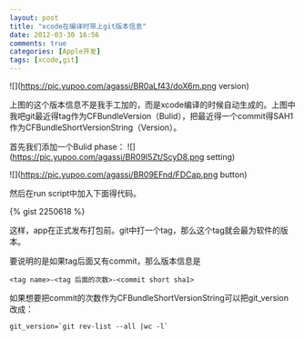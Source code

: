 ```yaml
---
layout: post
title: "xcode在编译时带上git版本信息"
date: 2012-03-30 16:56
comments: true
categories: [Apple开发]
tags: [xcode,git]
---
```

![](https://pic.yupoo.com/agassi/BR0aLf43/doX6m.png version)

上图的这个版本信息不是我手工加的，而是xcode编译的时候自动生成的。上图中我吧git最近得tag作为CFBundleVersion（Bulid），把最近得一个commit得SAH1作为CFBundleShortVersionString（Version）。

<!-- more -->

首先我们添加一个Bulid phase：
![](https://pic.yupoo.com/agassi/BR09I5Zt/ScyD8.png setting)

![](https://pic.yupoo.com/agassi/BR09EFnd/FDCap.png button)

然后在run script中加入下面得代码。

{% gist 2250618 %}

这样，app在正式发布打包前。git中打一个tag，那么这个tag就会最为软件的版本。

要说明的是如果tag后面又有commit，那么版本信息是

	<tag name>-<tag 后面的次数>-<commit short sha1>

如果想要把commit的次数作为CFBundleShortVersionString可以把git_version改成：

```
git_version=`git rev-list --all |wc -l`
```
